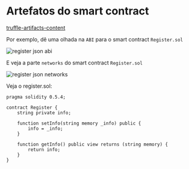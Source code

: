 # Artefatos do smart contract

[truffle-artifacts-content](truffle-artifacts-content.md ':include')

Por exemplo, dê uma olhada na  `ABI` para o smart contract `Register.sol` 

![register json abi](../../images/truffle/image-20.png)

E veja a parte `networks` do smart contract `Register.sol` 

![register json networks](../../images/truffle/image-21.png)

Veja o register.sol:

```solidity
pragma solidity 0.5.4;

contract Register {
    string private info;

    function setInfo(string memory _info) public {
        info = _info;
    }
    
    function getInfo() public view returns (string memory) {
        return info;
    }
}
```

